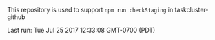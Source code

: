 This repository is used to support `npm run checkStaging` in taskcluster-github

Last run: Tue Jul 25 2017 12:33:08 GMT-0700 (PDT)